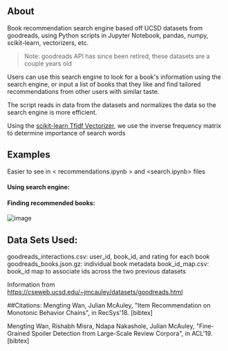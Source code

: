 ## About

Book recommendation search engine based off UCSD datasets from goodreads, using Python scripts in Jupyter Notebook, pandas, numpy, scikit-learn, vectorizers, etc.

> Note: goodreads API has since been retired, these datasets are a couple years old

Users can use this search engine to look for a book's information using the search engine, or input a list of books that they like and find tailored recommendations from other users with similar taste. 

The script reads in data from the datasets and normalizes the data so the search engine is more efficient. 

Using the [scikit-learn Tfidf Vectorizer](https://scikit-learn.org/stable/modules/generated/sklearn.feature_extraction.text.TfidfVectorizer.html), we use the inverse frequency matrix to determine importance of search words

## Examples
Easier to see in < recommendations.ipynb > and <search.ipynb> files

#### Using search engine:

#### Finding recommended books:
![image](https://github.com/user-attachments/assets/ca6f5034-4283-4756-9f50-760a1045f7df)


## Data Sets Used:

goodreads_interactions.csv: user_id, book_id, and rating for each book
goodreads_books.json.gz: individual book metadata
book_id_map.csv: book_id map to associate ids across the two previous datasets

Information from https://cseweb.ucsd.edu/~jmcauley/datasets/goodreads.html

##Citations:
Mengting Wan, Julian McAuley, "Item Recommendation on Monotonic Behavior Chains", in RecSys'18.  [bibtex]

Mengting Wan, Rishabh Misra, Ndapa Nakashole, Julian McAuley, "Fine-Grained Spoiler Detection from Large-Scale Review Corpora", in ACL'19. [bibtex]
